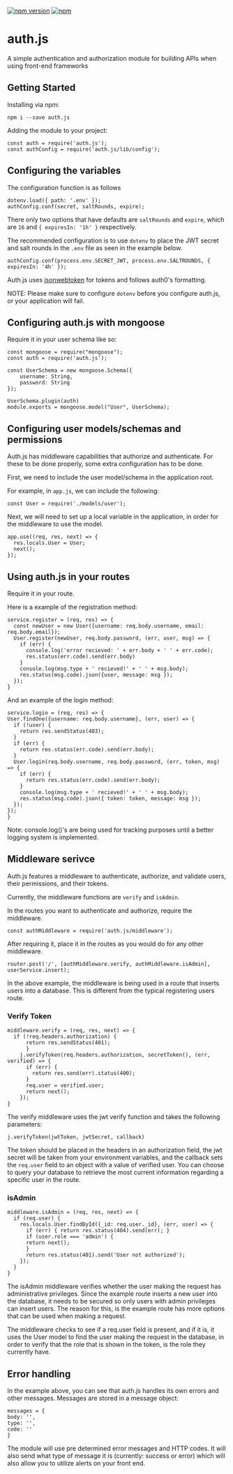 [![npm version](https://img.shields.io/npm/v/auth.js.svg)](https://www.npmjs.com/package/auth.js)
[![npm](https://img.shields.io/npm/dt/auth.js.svg)](https://www.npmjs.com/package/auth.js)

# auth.js
A simple authentication and authorization module for building APIs when using front-end frameworks
## Getting Started

Installing via npm:
```
npm i --save auth.js
```

Adding the module to your project:

```
const auth = require('auth.js');
const authConfig = require('auth.js/lib/config');
```

## Configuring the variables
The configuration function is as follows
```
dotenv.load({ path: '.env' });
authConfig.conf(secret, saltRounds, expire);
```
There only two options that have defaults are ```saltRounds``` and ```expire```, which are ```16``` and ```{ expiresIn: '1h' }``` respectively.

The recommended configuration is to use ```dotenv``` to place the JWT secret and salt rounds in the ```.env``` file as seen in the example below.


```
authConfig.conf(process.env.SECRET_JWT, process.env.SALTROUNDS, { expiresIn: '4h' });
```
Auth.js uses [jsonwebtoken](https://github.com/auth0/node-jsonwebtoken) for tokens and follows auth0's formatting.

NOTE: Please make sure to configure ```dotenv``` before you configure auth.js, or your application will fail.

## Configuring auth.js with mongoose
Require it in your user schema like so:

```
const mongoose = require("mongoose");
const auth = require('auth.js');

const UserSchema = new mongoose.Schema({
    username: String,
    password: String
});

UserSchema.plugin(auth)
module.exports = mongoose.model("User", UserSchema);
```

## Configuring user models/schemas and permissions

Auth.js has middleware capabilities that authorize and authenticate. For these to be done properly, some extra configuration has to be done.

First, we need to include the user model/schema in the application root.

For example, in ```app.js```, we can include the following:

```
const User = require('./models/user');
```
Next, we will need to set up a local variable in the application, in order for the middleware to use the model.

```
app.use((req, res, next) => {
  res.locals.User = User;
  next();
});
```

## Using auth.js in your routes
Require it in your route.

Here is a example of the registration method:

```
service.register = (req, res) => {
  const newUser = new User({username: req.body.username, email: req.body.email});
  User.register(newUser, req.body.password, (err, user, msg) => {
    if (err) {
      console.log('error recieved: ' + err.body + ' ' + err.code);
      res.status(err.code).send(err.body)
    }
    console.log(msg.type + ' recieved!' + ' ' + msg.body);
    res.status(msg.code).json({user, message: msg });
  });
}
  ```

  And an example of the login method:

  ```
service.login = (req, res) => {
  User.findOne({username: req.body.username}, (err, user) => {
    if (!user) {
      return res.sendStatus(403);
    }
    if (err) {
      return res.status(err.code).send(err.body);
    }
    User.login(req.body.username, req.body.password, (err, token, msg) => {
      if (err) {
        return res.status(err.code).send(err.body);
      }
      console.log(msg.type + ' recieved!' + ' ' + msg.body);
      res.status(msg.code).json({ token: token, message: msg });
    });
  });
}
  ```
Note: console.log()'s are being used for tracking purposes until a better logging system is implemented.


## Middleware serivce
Auth.js features a middleware to authenticate, authorize, and validate users, their permissions, and their tokens.

Currently, the middleware functions are ```verify``` and ```isAdmin```.

In the routes you want to authenticate and authorize, require the middleware.

```
const authMiddleware = require('auth.js/middleware');
```

After requiring it, place it in the routes as you would do for any other middleware.

```
router.post('/', [authMiddleware.verify, authMiddleware.isAdmin], userService.insert);
```

In the above example, the middleware is being used in a route that inserts users into a database. This is different from the typical registering users route.
### Verify Token
```
middleware.verify = (req, res, next) => {
  if (!req.headers.authorization) {
      return res.sendStatus(401);
      }
    j.verifyToken(req.headers.authorization, secretToken(), (err, verified) => {
      if (err) {
        return res.send(err).status(400);
      }
      req.user = verified.user;
      return next();
    });
}
```

The verify middleware uses the jwt verify function and takes the following parameters:

```
j.verifyToken(jwtToken, jwtSecret, callback)
```
The token should be placed in the headers in an authorization field, the jwt secret will be taken from your environment variables, and the callback sets the ```req.user``` field to an object with a value of verified user. You can choose to query your database to retrieve the most current information regarding a specific user in the route.

### isAdmin
```
middleware.isAdmin = (req, res, next) => {
  if (req.user) {
    res.locals.User.findById({_id: req.user._id}, (err, user) => {
      if (err) { return res.status(404).send(err); }
      if (user.role === 'admin') {
      return next();
      }
      return res.status(401).send('User not authorized');
    });
  }
}
```

The isAdmin middleware verifies whether the user making the request has administrative privileges. Since the example route inserts a new user into the database, it needs to be secured so only users with admin privileges can insert users. The reason for this, is the example route has more options that can be used when making a request.

The middleware checks to see if a req.user field is present, and if it is, it uses the User model to find the user making the request in the database, in order to verify that the role that is shown in the token, is the role they currently have.


## Error handling
In the example above, you can see that auth.js handles its own errors and other messages. Messages are stored in a message object:

  ```
messages = {
  body: '',
  type: '',
  code: ''
}
```
The module will use pre determined error messages and HTTP codes. It will also send what type of message it is (currently: success or error) which will also allow you to utilize alerts on your front end.
